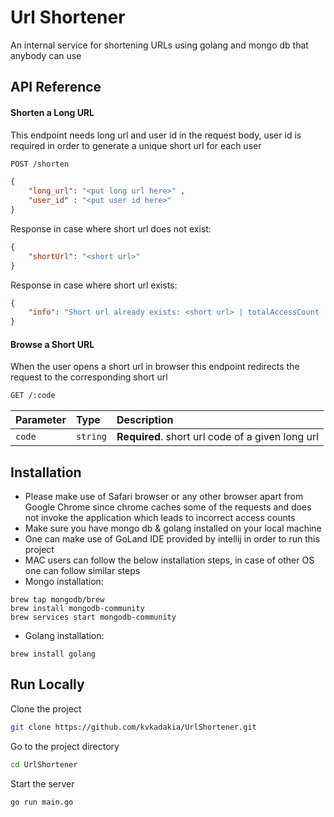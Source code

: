 # Url Shortener
An internal service for shortening URLs using golang and mongo db that anybody can use

## API Reference

#### Shorten a Long URL

This endpoint needs long url and user id in the request body, user id is required in order to generate a unique short url for each user

```bash
POST /shorten
```

```json
{ 
    "long_url": "<put long url here>" ,
    "user_id" : "<put user id here>"
}
```

Response in case where short url does not exist:
```json
{
    "shortUrl": "<short url>"
}
```

Response in case where short url exists:
```json
{
    "info": "Short url already exists: <short url> | totalAccessCount : <some value>, pastTwentyFourHoursAccessCount : <some value>, pastWeekAccessCount : <some value>"
}
```

#### Browse a Short URL
When the user opens a short url in browser this endpoint redirects the request to the corresponding short url

```bash
GET /:code
```

| Parameter | Type     | Description                       |
| :-------- | :------- | :-------------------------------- |
| `code`      | `string` | **Required**. short url code of a given long url|





## Installation
- Please make use of Safari browser or any other browser apart from Google Chrome since chrome caches some of the requests and does not invoke the application which leads to incorrect access counts
- Make sure you have mongo db & golang installed on your local machine
- One can make use of GoLand IDE provided by intellij in order to run this project
- MAC users can follow the below installation steps, in case of other OS one can follow similar steps
- Mongo installation:
```
brew tap mongodb/brew
brew install mongodb-community
brew services start mongodb-community
```

-  Golang installation:
 ```
 brew install golang
 ```


## Run Locally

Clone the project

```bash
git clone https://github.com/kvkadakia/UrlShortener.git
```

Go to the project directory

```bash
cd UrlShortener
```


Start the server

```bash
go run main.go
```


